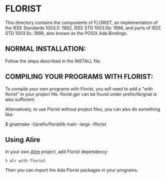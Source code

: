 # FLORIST

This directory contains the components of FLORIST, an
implementation of the IEEE Standards 1003.5: 1992, IEEE STD
1003.5b: 1996, and parts of IEEE STD 1003.5c: 1998, also known as
the POSIX Ada Bindings.

## NORMAL INSTALLATION:

Follow the steps described in the INSTALL file.

## COMPILING YOUR PROGRAMS WITH FLORIST:

To compile your own programs with Florist, you will need to
add a "with florist" in your project file. florist.gpr can be found
under prefix/lib/gnat is also sufficient.

Alternatively, to use Florist without project files, you can also
do something like:

$ gnatmake -I/prefix/floristlib main -largs -lflorist

## Using Alire

In your own [Alire](https://alire.ada.dev) project, add Florist dependency:

`% alr with florist`

Then you can import the Ada Florist packages in your programs.
